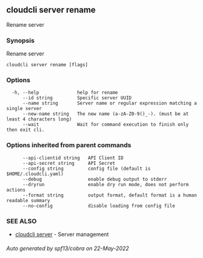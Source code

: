 ## cloudcli server rename

Rename server

### Synopsis

Rename server

```
cloudcli server rename [flags]
```

### Options

```
  -h, --help              help for rename
      --id string         Specific server UUID
      --name string       Server name or regular expression matching a single server
      --new-name string   The new name (a-zA-Z0-9()_-). (must be at least 4 characters long)
      --wait              Wait for command execution to finish only then exit cli.
```

### Options inherited from parent commands

```
      --api-clientid string   API Client ID
      --api-secret string     API Secret
      --config string         config file (default is $HOME/.cloudcli.yaml)
      --debug                 enable debug output to stderr
      --dryrun                enable dry run mode, does not perform actions
      --format string         output format, default format is a human readable summary
      --no-config             disable loading from config file
```

### SEE ALSO

* [cloudcli server](cloudcli_server.md)	 - Server management

###### Auto generated by spf13/cobra on 22-May-2022
